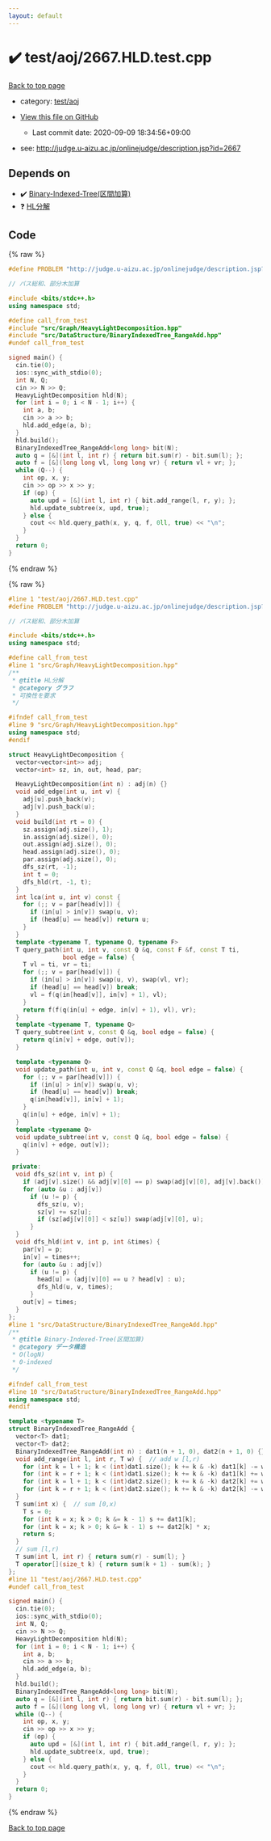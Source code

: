 ```yaml
---
layout: default
---
```


<!-- mathjax config similar to math.stackexchange -->
<script type="text/javascript" async
  src="https://cdnjs.cloudflare.com/ajax/libs/mathjax/2.7.5/MathJax.js?config=TeX-MML-AM_CHTML">
</script>
<script type="text/x-mathjax-config">
  MathJax.Hub.Config({
    TeX: { equationNumbers: { autoNumber: "AMS" }},
    tex2jax: {
      inlineMath: [ ['$','$'] ],
      processEscapes: true
    },
    "HTML-CSS": { matchFontHeight: false },
    displayAlign: "left",
    displayIndent: "2em"
  });
</script>

<script type="text/javascript" src="https://cdnjs.cloudflare.com/ajax/libs/jquery/3.4.1/jquery.min.js"></script>
<script src="https://cdn.jsdelivr.net/npm/jquery-balloon-js@1.1.2/jquery.balloon.min.js" integrity="sha256-ZEYs9VrgAeNuPvs15E39OsyOJaIkXEEt10fzxJ20+2I=" crossorigin="anonymous"></script>
<script type="text/javascript" src="../../../assets/js/copy-button.js"></script>
<link rel="stylesheet" href="../../../assets/css/copy-button.css" />


# :heavy_check_mark: test/aoj/2667.HLD.test.cpp

<a href="../../../index.html">Back to top page</a>

* category: <a href="../../../index.html#0d0c91c0cca30af9c1c9faef0cf04aa9">test/aoj</a>
* <a href="{{ site.github.repository_url }}/blob/master/test/aoj/2667.HLD.test.cpp">View this file on GitHub</a>
    - Last commit date: 2020-09-09 18:34:56+09:00


* see: <a href="http://judge.u-aizu.ac.jp/onlinejudge/description.jsp?id=2667">http://judge.u-aizu.ac.jp/onlinejudge/description.jsp?id=2667</a>


## Depends on

* :heavy_check_mark: <a href="../../../library/src/DataStructure/BinaryIndexedTree_RangeAdd.hpp.html">Binary-Indexed-Tree(区間加算)</a>
* :question: <a href="../../../library/src/Graph/HeavyLightDecomposition.hpp.html">HL分解</a>


## Code

<a id="unbundled"></a>
{% raw %}
```cpp
#define PROBLEM "http://judge.u-aizu.ac.jp/onlinejudge/description.jsp?id=2667"

// パス総和、部分木加算

#include <bits/stdc++.h>
using namespace std;

#define call_from_test
#include "src/Graph/HeavyLightDecomposition.hpp"
#include "src/DataStructure/BinaryIndexedTree_RangeAdd.hpp"
#undef call_from_test

signed main() {
  cin.tie(0);
  ios::sync_with_stdio(0);
  int N, Q;
  cin >> N >> Q;
  HeavyLightDecomposition hld(N);
  for (int i = 0; i < N - 1; i++) {
    int a, b;
    cin >> a >> b;
    hld.add_edge(a, b);
  }
  hld.build();
  BinaryIndexedTree_RangeAdd<long long> bit(N);
  auto q = [&](int l, int r) { return bit.sum(r) - bit.sum(l); };
  auto f = [&](long long vl, long long vr) { return vl + vr; };
  while (Q--) {
    int op, x, y;
    cin >> op >> x >> y;
    if (op) {
      auto upd = [&](int l, int r) { bit.add_range(l, r, y); };
      hld.update_subtree(x, upd, true);
    } else {
      cout << hld.query_path(x, y, q, f, 0ll, true) << "\n";
    }
  }
  return 0;
}

```
{% endraw %}

<a id="bundled"></a>
{% raw %}
```cpp
#line 1 "test/aoj/2667.HLD.test.cpp"
#define PROBLEM "http://judge.u-aizu.ac.jp/onlinejudge/description.jsp?id=2667"

// パス総和、部分木加算

#include <bits/stdc++.h>
using namespace std;

#define call_from_test
#line 1 "src/Graph/HeavyLightDecomposition.hpp"
/**
 * @title HL分解
 * @category グラフ
 * 可換性を要求
 */

#ifndef call_from_test
#line 9 "src/Graph/HeavyLightDecomposition.hpp"
using namespace std;
#endif

struct HeavyLightDecomposition {
  vector<vector<int>> adj;
  vector<int> sz, in, out, head, par;

  HeavyLightDecomposition(int n) : adj(n) {}
  void add_edge(int u, int v) {
    adj[u].push_back(v);
    adj[v].push_back(u);
  }
  void build(int rt = 0) {
    sz.assign(adj.size(), 1);
    in.assign(adj.size(), 0);
    out.assign(adj.size(), 0);
    head.assign(adj.size(), 0);
    par.assign(adj.size(), 0);
    dfs_sz(rt, -1);
    int t = 0;
    dfs_hld(rt, -1, t);
  }
  int lca(int u, int v) const {
    for (;; v = par[head[v]]) {
      if (in[u] > in[v]) swap(u, v);
      if (head[u] == head[v]) return u;
    }
  }
  template <typename T, typename Q, typename F>
  T query_path(int u, int v, const Q &q, const F &f, const T ti,
               bool edge = false) {
    T vl = ti, vr = ti;
    for (;; v = par[head[v]]) {
      if (in[u] > in[v]) swap(u, v), swap(vl, vr);
      if (head[u] == head[v]) break;
      vl = f(q(in[head[v]], in[v] + 1), vl);
    }
    return f(f(q(in[u] + edge, in[v] + 1), vl), vr);
  }
  template <typename T, typename Q>
  T query_subtree(int v, const Q &q, bool edge = false) {
    return q(in[v] + edge, out[v]);
  }

  template <typename Q>
  void update_path(int u, int v, const Q &q, bool edge = false) {
    for (;; v = par[head[v]]) {
      if (in[u] > in[v]) swap(u, v);
      if (head[u] == head[v]) break;
      q(in[head[v]], in[v] + 1);
    }
    q(in[u] + edge, in[v] + 1);
  }
  template <typename Q>
  void update_subtree(int v, const Q &q, bool edge = false) {
    q(in[v] + edge, out[v]);
  }

 private:
  void dfs_sz(int v, int p) {
    if (adj[v].size() && adj[v][0] == p) swap(adj[v][0], adj[v].back());
    for (auto &u : adj[v])
      if (u != p) {
        dfs_sz(u, v);
        sz[v] += sz[u];
        if (sz[adj[v][0]] < sz[u]) swap(adj[v][0], u);
      }
  }
  void dfs_hld(int v, int p, int &times) {
    par[v] = p;
    in[v] = times++;
    for (auto &u : adj[v])
      if (u != p) {
        head[u] = (adj[v][0] == u ? head[v] : u);
        dfs_hld(u, v, times);
      }
    out[v] = times;
  }
};
#line 1 "src/DataStructure/BinaryIndexedTree_RangeAdd.hpp"
/**
 * @title Binary-Indexed-Tree(区間加算)
 * @category データ構造
 * O(logN)
 * 0-indexed
 */

#ifndef call_from_test
#line 10 "src/DataStructure/BinaryIndexedTree_RangeAdd.hpp"
using namespace std;
#endif

template <typename T>
struct BinaryIndexedTree_RangeAdd {
  vector<T> dat1;
  vector<T> dat2;
  BinaryIndexedTree_RangeAdd(int n) : dat1(n + 1, 0), dat2(n + 1, 0) {}
  void add_range(int l, int r, T w) {  // add w [l,r)
    for (int k = l + 1; k < (int)dat1.size(); k += k & -k) dat1[k] -= w * l;
    for (int k = r + 1; k < (int)dat1.size(); k += k & -k) dat1[k] += w * r;
    for (int k = l + 1; k < (int)dat2.size(); k += k & -k) dat2[k] += w;
    for (int k = r + 1; k < (int)dat2.size(); k += k & -k) dat2[k] -= w;
  }
  T sum(int x) {  // sum [0,x)
    T s = 0;
    for (int k = x; k > 0; k &= k - 1) s += dat1[k];
    for (int k = x; k > 0; k &= k - 1) s += dat2[k] * x;
    return s;
  }
  // sum [l,r)
  T sum(int l, int r) { return sum(r) - sum(l); }
  T operator[](size_t k) { return sum(k + 1) - sum(k); }
};
#line 11 "test/aoj/2667.HLD.test.cpp"
#undef call_from_test

signed main() {
  cin.tie(0);
  ios::sync_with_stdio(0);
  int N, Q;
  cin >> N >> Q;
  HeavyLightDecomposition hld(N);
  for (int i = 0; i < N - 1; i++) {
    int a, b;
    cin >> a >> b;
    hld.add_edge(a, b);
  }
  hld.build();
  BinaryIndexedTree_RangeAdd<long long> bit(N);
  auto q = [&](int l, int r) { return bit.sum(r) - bit.sum(l); };
  auto f = [&](long long vl, long long vr) { return vl + vr; };
  while (Q--) {
    int op, x, y;
    cin >> op >> x >> y;
    if (op) {
      auto upd = [&](int l, int r) { bit.add_range(l, r, y); };
      hld.update_subtree(x, upd, true);
    } else {
      cout << hld.query_path(x, y, q, f, 0ll, true) << "\n";
    }
  }
  return 0;
}

```
{% endraw %}

<a href="../../../index.html">Back to top page</a>

